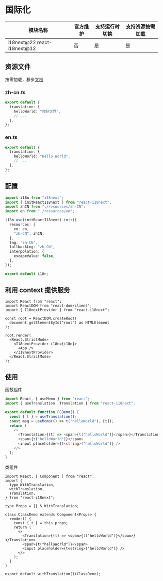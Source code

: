 # 国际化

| 模块名称                    | 官方维护 | 支持运行时切换 | 支持资源按需加载 |
| --------------------------- | -------- | -------------- | ---------------- |
| i18next@22 react-i18next@12 | 否       | 是             | 是               |

## 资源文件

按需加载，移步[文档](https://www.i18next.com/how-to/add-or-load-translations)

### zh-cn.ts

```ts
export default {
  translation: {
    helloWorld: "你好世界",
    // ...
  },
};
```

### en.ts

```ts
export default {
  translation: {
    helloWorld: "Hello World",
    // ...
  },
};
```

## 配置

```ts
import i18n from "i18next";
import { initReactI18next } from "react-i18next";
import zhCN from "./resources/zh-CN";
import en from "./resources/en";

i18n.use(initReactI18next).init({
  resources: {
    en: en,
    "zh-CN": zhCN,
  },
  lng: "zh-CN",
  fallbackLng: "zh-CN",
  interpolation: {
    escapeValue: false,
  },
});

export default i18n;
```

## 利用 context 提供服务

```tsx
import React from "react";
import ReactDOM from "react-dom/client";
import { I18nextProvider } from "react-i18next";

const root = ReactDOM.createRoot(
  document.getElementById("root") as HTMLElement
);

root.render(
  <React.StrictMode>
    <I18nextProvider i18n={i18n}>
      <App />
    </I18nextProvider>
  </React.StrictMode>
);
```

## 使用

函数组件

```ts
import React, { useMemo } from "react";
import { useTranslation, Translation } from "react-i18next";

export default function FCDemo() {
  const { t } = useTranslation();
  const msg = useMemo(() => t("helloWorld"), [t]);
  return (
    <>
      <Translation>{(t) => <span>{t("helloWorld")}</span>}</Translation>
      <span>{t("helloWorld")}</span>
      <input placeholder={t<string>("helloWorld")} />
    </>
  );
}
```

类组件

```tsx
import React, { Component } from "react";
import {
  type WithTranslation,
  withTranslation,
  Translation,
} from "react-i18next";

type Props = {} & WithTranslation;

class ClassDemo extends Component<Props> {
  render() {
    const { t } = this.props;
    return (
      <>
        <Translation>{(t) => <span>{t("helloWorld")}</span>}</Translation>
        <span>{t("helloWorld")}</span>
        <input placeholder={t<string>("helloWorld")} />
      </>
    );
  }
}

export default withTranslation()(ClassDemo);
```
